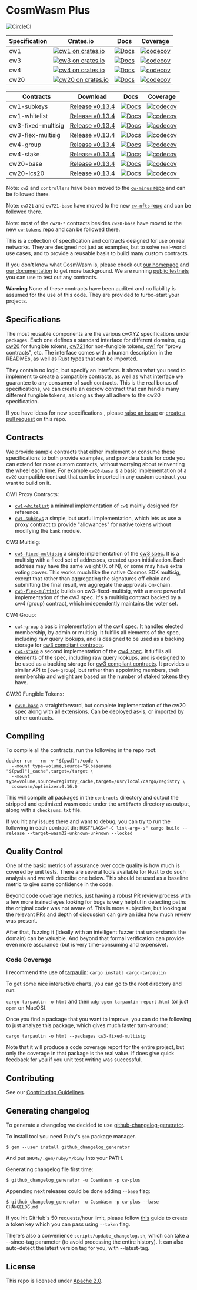 # CosmWasm Plus

[![CircleCI](https://circleci.com/gh/CosmWasm/cw-plus/tree/main.svg?style=shield)](https://circleci.com/gh/CosmWasm/cw-plus/tree/main)

| Specification | Crates.io                                                                                       | Docs                                                            | Coverage                                                                                                                                  |
| ------------- | ----------------------------------------------------------------------------------------------- | --------------------------------------------------------------- | ----------------------------------------------------------------------------------------------------------------------------------------- |
| cw1           | [![cw1 on crates.io](https://img.shields.io/crates/v/cw1.svg)](https://crates.io/crates/cw1)    | [![Docs](https://docs.rs/cw1/badge.svg)](https://docs.rs/cw1)   | [![codecov](https://codecov.io/gh/CosmWasm/cw-plus/branch/main/graph/badge.svg?token=IYY72ZVS3X)](https://codecov.io/gh/CosmWasm/cw-plus) |
| cw3           | [![cw3 on crates.io](https://img.shields.io/crates/v/cw3.svg)](https://crates.io/crates/cw3)    | [![Docs](https://docs.rs/cw3/badge.svg)](https://docs.rs/cw3)   | [![codecov](https://codecov.io/gh/CosmWasm/cw-plus/branch/main/graph/badge.svg?token=IYY72ZVS3X)](https://codecov.io/gh/CosmWasm/cw-plus) |
| cw4           | [![cw4 on crates.io](https://img.shields.io/crates/v/cw4.svg)](https://crates.io/crates/cw4)    | [![Docs](https://docs.rs/cw4/badge.svg)](https://docs.rs/cw4)   | [![codecov](https://codecov.io/gh/CosmWasm/cw-plus/branch/main/graph/badge.svg?token=IYY72ZVS3X)](https://codecov.io/gh/CosmWasm/cw-plus) |
| cw20          | [![cw20 on crates.io](https://img.shields.io/crates/v/cw20.svg)](https://crates.io/crates/cw20) | [![Docs](https://docs.rs/cw20/badge.svg)](https://docs.rs/cw20) | [![codecov](https://codecov.io/gh/CosmWasm/cw-plus/branch/main/graph/badge.svg?token=IYY72ZVS3X)](https://codecov.io/gh/CosmWasm/cw-plus) |

| Contracts          | Download                                                                                                 | Docs                                                                                        | Coverage                                                                                                                                  |
| ------------------ | -------------------------------------------------------------------------------------------------------- | ------------------------------------------------------------------------------------------- | ----------------------------------------------------------------------------------------------------------------------------------------- |
| cw1-subkeys        | [Release v0.13.4](https://github.com/CosmWasm/cw-plus/releases/download/v0.13.4/cw1_subkeys.wasm)        | [![Docs](https://docs.rs/cw1-subkeys/badge.svg)](https://docs.rs/cw1-subkeys)               | [![codecov](https://codecov.io/gh/CosmWasm/cw-plus/branch/main/graph/badge.svg?token=IYY72ZVS3X)](https://codecov.io/gh/CosmWasm/cw-plus) |
| cw1-whitelist      | [Release v0.13.4](https://github.com/CosmWasm/cw-plus/releases/download/v0.13.4/cw1_whitelist.wasm)      | [![Docs](https://docs.rs/cw1-whitelist/badge.svg)](https://docs.rs/cw1-whitelist)           | [![codecov](https://codecov.io/gh/CosmWasm/cw-plus/branch/main/graph/badge.svg?token=IYY72ZVS3X)](https://codecov.io/gh/CosmWasm/cw-plus) |
| cw3-fixed-multisig | [Release v0.13.4](https://github.com/CosmWasm/cw-plus/releases/download/v0.13.4/cw3_fixed_multisig.wasm) | [![Docs](https://docs.rs/cw3-fixed-multisig/badge.svg)](https://docs.rs/cw3-fixed-multisig) | [![codecov](https://codecov.io/gh/CosmWasm/cw-plus/branch/main/graph/badge.svg?token=IYY72ZVS3X)](https://codecov.io/gh/CosmWasm/cw-plus) |
| cw3-flex-multisig  | [Release v0.13.4](https://github.com/CosmWasm/cw-plus/releases/download/v0.13.4/cw3_flex_multisig.wasm)  | [![Docs](https://docs.rs/cw3-flex-multisig/badge.svg)](https://docs.rs/cw3-flex-multisig)   | [![codecov](https://codecov.io/gh/CosmWasm/cw-plus/branch/main/graph/badge.svg?token=IYY72ZVS3X)](https://codecov.io/gh/CosmWasm/cw-plus) |
| cw4-group          | [Release v0.13.4](https://github.com/CosmWasm/cw-plus/releases/download/v0.13.4/cw4_group.wasm)          | [![Docs](https://docs.rs/cw4-group/badge.svg)](https://docs.rs/cw4-group)                   | [![codecov](https://codecov.io/gh/CosmWasm/cw-plus/branch/main/graph/badge.svg?token=IYY72ZVS3X)](https://codecov.io/gh/CosmWasm/cw-plus) |
| cw4-stake          | [Release v0.13.4](https://github.com/CosmWasm/cw-plus/releases/download/v0.13.4/cw4_stake.wasm)          | [![Docs](https://docs.rs/cw4-stake/badge.svg)](https://docs.rs/cw4-stake)                   | [![codecov](https://codecov.io/gh/CosmWasm/cw-plus/branch/main/graph/badge.svg?token=IYY72ZVS3X)](https://codecov.io/gh/CosmWasm/cw-plus) |
| cw20-base          | [Release v0.13.4](https://github.com/CosmWasm/cw-plus/releases/download/v0.13.4/cw20_base.wasm)          | [![Docs](https://docs.rs/cw20-base/badge.svg)](https://docs.rs/cw20-base)                   | [![codecov](https://codecov.io/gh/CosmWasm/cw-plus/branch/main/graph/badge.svg?token=IYY72ZVS3X)](https://codecov.io/gh/CosmWasm/cw-plus) |
| cw20-ics20         | [Release v0.13.4](https://github.com/CosmWasm/cw-plus/releases/download/v0.13.4/cw20_ics20.wasm)         | [![Docs](https://docs.rs/cw20-ics20/badge.svg)](https://docs.rs/cw20-ics20)                 | [![codecov](https://codecov.io/gh/CosmWasm/cw-plus/branch/main/graph/badge.svg?token=IYY72ZVS3X)](https://codecov.io/gh/CosmWasm/cw-plus) |

Note: `cw2` and `controllers` have been moved to the [`cw-minus` repo](https://github.com/CosmWasm/cw-minus) and can be
followed there.

Note: `cw721` and `cw721-base` have moved to the new [`cw-nfts` repo](https://github.com/CosmWasm/cw-nfts) and can be
followed there.

Note: most of the `cw20-*` contracts besides `cw20-base` have moved to the new
[`cw-tokens` repo](https://github.com/CosmWasm/cw-tokens) and can be followed there.

This is a collection of specification and contracts designed for use on real networks. They are designed not just as
examples, but to solve real-world use cases, and to provide a reusable basis to build many custom contracts.

If you don't know what CosmWasm is, please check out [our homepage](https://cosmwasm.com) and
[our documentation](https://docs.cosmwasm.com) to get more background. We are running
[public testnets](https://github.com/CosmWasm/testnets#running) you can use to test out any contracts.

**Warning** None of these contracts have been audited and no liability is assumed for the use of this code. They are
provided to turbo-start your projects.

## Specifications

The most reusable components are the various cwXYZ specifications under `packages`. Each one defines a standard
interface for different domains, e.g. [cw20](./packages/cw20/README.md) for fungible tokens,
[cw721](https://github.com/CosmWasm/cw-nfts/blob/main/packages/cw721/README.md) for non-fungible tokens,
[cw1](./packages/cw1/README.md) for "proxy contracts", etc. The interface comes with a human description in the READMEs,
as well as Rust types that can be imported.

They contain no logic, but specify an interface. It shows what you need to implement to create a compatible contracts,
as well as what interface we guarantee to any consumer of such contracts. This is the real bonus of specifications, we
can create an escrow contract that can handle many different fungible tokens, as long as they all adhere to the cw20
specification.

If you have ideas for new specifications , please [raise an issue](https://github.com/CosmWasm/cw-plus/issues) or
[create a pull request](https://github.com/CosmWasm/cw-plus/pulls) on this repo.

## Contracts

We provide sample contracts that either implement or consume these specifications to both provide examples, and provide
a basis for code you can extend for more custom contacts, without worrying about reinventing the wheel each time. For
example [`cw20-base`](./contracts/cw20-base) is a basic implementation of a `cw20` compatible contract that can be
imported in any custom contract you want to build on it.

CW1 Proxy Contracts:

- [`cw1-whitelist`](./contracts/cw1-whitelist) a minimal implementation of `cw1` mainly designed for reference.
- [`cw1-subkeys`](./contracts/cw1-subkeys) a simple, but useful implementation, which lets us use a proxy contract to
  provide "allowances" for native tokens without modifying the `bank` module.

CW3 Multisig:

- [`cw3-fixed-multisig`](./contracts/cw3-fixed-multisig) a simple implementation of the
  [cw3 spec](./packages/cw3/README.md). It is a multisig with a fixed set of addresses, created upon initialization.
  Each address may have the same weight (K of N), or some may have extra voting power. This works much like the native
  Cosmos SDK multisig, except that rather than aggregating the signatures off chain and submitting the final result, we
  aggregate the approvals on-chain.
- [`cw3-flex-multisig`](./contracts/cw3-flex-multisig) builds on cw3-fixed-multisig, with a more powerful implementation
  of the cw3 spec. It's a multisig contract backed by a cw4 (group) contract, which independently maintains the voter
  set.

CW4 Group:

- [`cw4-group`](./contracts/cw4-group) a basic implementation of the [cw4 spec](./packages/cw4/README.md). It handles
  elected membership, by admin or multisig. It fulfills all elements of the spec, including raw query lookups, and is
  designed to be used as a backing storage for [cw3 compliant contracts](./packages/cw3/README.md).
- [`cw4-stake`](./contracts/cw4-stake) a second implementation of the [cw4 spec](./packages/cw4/README.md). It fulfills
  all elements of the spec, including raw query lookups, and is designed to be used as a backing storage for
  [cw3 compliant contracts](./packages/cw3/README.md). It provides a similar API to [`cw4-group`], but rather than
  appointing members, their membership and weight are based on the number of staked tokens they have.

CW20 Fungible Tokens:

- [`cw20-base`](./contracts/cw20-base) a straightforward, but complete implementation of the cw20 spec along with all
  extensions. Can be deployed as-is, or imported by other contracts.

## Compiling

To compile all the contracts, run the following in the repo root:

```
docker run --rm -v "$(pwd)":/code \
  --mount type=volume,source="$(basename "$(pwd)")_cache",target=/target \
  --mount type=volume,source=registry_cache,target=/usr/local/cargo/registry \
  cosmwasm/optimizer:0.16.0
```

This will compile all packages in the `contracts` directory and output the stripped and optimized wasm code under the
`artifacts` directory as output, along with a `checksums.txt` file.

If you hit any issues there and want to debug, you can try to run the following in each contract dir:
`RUSTFLAGS="-C link-arg=-s" cargo build --release --target=wasm32-unknown-unknown --locked`

## Quality Control

One of the basic metrics of assurance over code quality is how much is covered by unit tests. There are several tools
available for Rust to do such analysis and we will describe one below. This should be used as a baseline metric to give
some confidence in the code.

Beyond code coverage metrics, just having a robust PR review process with a few more trained eyes looking for bugs is
very helpful in detecting paths the original coder was not aware of. This is more subjective, but looking at the
relevant PRs and depth of discussion can give an idea how much review was present.

After that, fuzzing it (ideally with an intelligent fuzzer that understands the domain) can be valuable. And beyond that
formal verification can provide even more assurance (but is very time-consuming and expensive).

### Code Coverage

I recommend the use of [tarpaulin](https://github.com/xd009642/tarpaulin): `cargo install cargo-tarpaulin`

To get some nice interactive charts, you can go to the root directory and run:

`cargo tarpaulin -o html` and then `xdg-open tarpaulin-report.html` (or just `open` on MacOS).

Once you find a package that you want to improve, you can do the following to just analyze this package, which gives
much faster turn-around:

`cargo tarpaulin -o html --packages cw3-fixed-multisig`

Note that it will produce a code coverage report for the entire project, but only the coverage in that package is the
real value. If does give quick feedback for you if you unit test writing was successful.

## Contributing

See our [Contributing Guidelines](CONTRIBUTING.md).

## Generating changelog

To generate a changelog we decided to use
[github-changelog-generator](https://github.com/github-changelog-generator/github-changelog-generator).

To install tool you need Ruby's `gem` package manager.

    $ gem --user install github_changelog_generator

And put `$HOME/.gem/ruby/*/bin/` into your PATH.

Generating changelog file first time:

    $ github_changelog_generator -u CosmWasm -p cw-plus

Appending next releases could be done adding `--base` flag:

    $ github_changelog_generator -u CosmWasm -p cw-plus --base CHANGELOG.md

If you hit GitHub's 50 requests/hour limit, please follow
[this](https://github.com/github-changelog-generator/github-changelog-generator#github-token) guide to create a token
key which you can pass using `--token` flag.

There's also a convenience `scripts/update_changelog.sh`, which can take a --since-tag parameter (to avoid processing
the entire history). It can also auto-detect the latest version tag for you, with --latest-tag.

## License

This repo is licensed under [Apache 2.0](./LICENSE).
